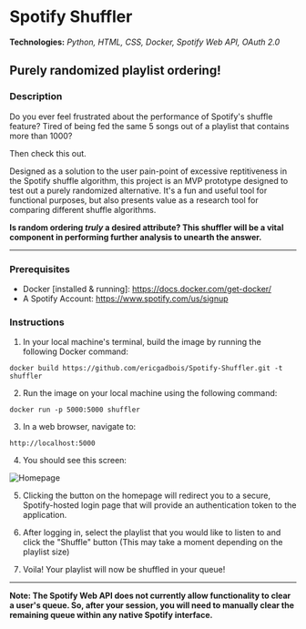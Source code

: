 # Spotify Shuffler
**Technologies:** *Python, HTML, CSS, Docker, Spotify Web API, OAuth 2.0*
## Purely randomized playlist ordering!
### Description
Do you ever feel frustrated about the performance of Spotify's shuffle feature? Tired of being fed the same 5 songs out of a playlist that contains more than 1000?

Then check this out.

Designed as a solution to the user pain-point of excessive reptitiveness in the Spotify shuffle algorithm, this project is an MVP prototype designed to test out a purely randomized alternative. It's a fun and useful tool for functional purposes, but also presents value as a research tool for comparing different shuffle algorithms.

**Is random ordering *truly* a desired attribute? This shuffler will be a vital component in performing further analysis to unearth the answer.**

---
### Prerequisites
- Docker [installed & running]: https://docs.docker.com/get-docker/
- A Spotify Account: https://www.spotify.com/us/signup

### Instructions
1. In your local machine's terminal, build the image by running the following Docker command:

```docker build https://github.com/ericgadbois/Spotify-Shuffler.git -t shuffler```

2. Run the image on your local machine using the following command:

```docker run -p 5000:5000 shuffler```

3. In a web browser, navigate to:

```http://localhost:5000```

4. You should see this screen:

![Homepage](./static/images/homepage.png)

5. Clicking the button on the homepage will redirect you to a secure, Spotify-hosted login page that will provide an authentication token to the application.

6. After logging in, select the playlist that you would like to listen to and click the "Shuffle" button (This may take a moment depending on the playlist size)

7. Voila! Your playlist will now be shuffled in your queue!
---
**Note: The Spotify Web API does not currently allow functionality to clear a user's queue. So, after your session, you will need to manually clear the remaining queue within any native Spotify interface.**